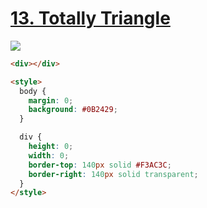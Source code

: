 # [13. Totally Triangle](https://cssbattle.dev/play/13)

![](https://cssbattle.dev/targets/13.png)

```HTML
<div></div>

<style>
  body {
    margin: 0;
    background: #0B2429;
  }

  div {
    height: 0;
    width: 0;
    border-top: 140px solid #F3AC3C;
    border-right: 140px solid transparent;
  }
</style>
```
